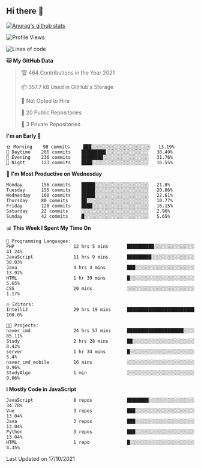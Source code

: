 ## Hi there 👋

[![Anurag's github stats](https://github-readme-stats.vercel.app/api?username=Songwonseok)](https://github.com/anuraghazra/github-readme-stats)



<!--START_SECTION:waka-->
![Profile Views](http://img.shields.io/badge/Profile%20Views-1-blue)

![Lines of code](https://img.shields.io/badge/From%20Hello%20World%20I%27ve%20Written-2.9%20million%20lines%20of%20code-blue)

**🐱 My GitHub Data** 

> 🏆 464 Contributions in the Year 2021
 > 
> 📦 357.7 kB Used in GitHub's Storage 
 > 
> 🚫 Not Opted to Hire
 > 
> 📜 20 Public Repositories 
 > 
> 🔑 3 Private Repositories  
 > 
**I'm an Early 🐤** 

```text
🌞 Morning    98 commits     ███░░░░░░░░░░░░░░░░░░░░░░   13.19% 
🌆 Daytime    286 commits    █████████░░░░░░░░░░░░░░░░   38.49% 
🌃 Evening    236 commits    ████████░░░░░░░░░░░░░░░░░   31.76% 
🌙 Night      123 commits    ████░░░░░░░░░░░░░░░░░░░░░   16.55%

```
📅 **I'm Most Productive on Wednesday** 

```text
Monday       156 commits    █████░░░░░░░░░░░░░░░░░░░░   21.0% 
Tuesday      155 commits    █████░░░░░░░░░░░░░░░░░░░░   20.86% 
Wednesday    168 commits    █████░░░░░░░░░░░░░░░░░░░░   22.61% 
Thursday     80 commits     ██░░░░░░░░░░░░░░░░░░░░░░░   10.77% 
Friday       120 commits    ████░░░░░░░░░░░░░░░░░░░░░   16.15% 
Saturday     22 commits     ░░░░░░░░░░░░░░░░░░░░░░░░░   2.96% 
Sunday       42 commits     █░░░░░░░░░░░░░░░░░░░░░░░░   5.65%

```


📊 **This Week I Spent My Time On** 

```text
💬 Programming Languages: 
PHP                      12 hrs 5 mins       ██████████░░░░░░░░░░░░░░░   41.24% 
JavaScript               11 hrs 9 mins       █████████░░░░░░░░░░░░░░░░   38.03% 
Java                     4 hrs 4 mins        ███░░░░░░░░░░░░░░░░░░░░░░   13.92% 
HTML                     1 hr 39 mins        █░░░░░░░░░░░░░░░░░░░░░░░░   5.65% 
CSS                      20 mins             ░░░░░░░░░░░░░░░░░░░░░░░░░   1.17%

🔥 Editors: 
IntelliJ                 29 hrs 19 mins      █████████████████████████   100.0%

🐱‍💻 Projects: 
naver_cmd                24 hrs 57 mins      █████████████████████░░░░   85.11% 
Study                    2 hrs 28 mins       ██░░░░░░░░░░░░░░░░░░░░░░░   8.42% 
server                   1 hr 34 mins        █░░░░░░░░░░░░░░░░░░░░░░░░   5.4% 
naver_cmd_mobile         16 mins             ░░░░░░░░░░░░░░░░░░░░░░░░░   0.96% 
StudyAlgo                1 min               ░░░░░░░░░░░░░░░░░░░░░░░░░   0.06%

```

**I Mostly Code in JavaScript** 

```text
JavaScript               8 repos             ████████░░░░░░░░░░░░░░░░░   34.78% 
Vue                      3 repos             ███░░░░░░░░░░░░░░░░░░░░░░   13.04% 
Java                     3 repos             ███░░░░░░░░░░░░░░░░░░░░░░   13.04% 
Python                   3 repos             ███░░░░░░░░░░░░░░░░░░░░░░   13.04% 
HTML                     1 repo              █░░░░░░░░░░░░░░░░░░░░░░░░   4.35%

```



 Last Updated on 17/10/2021
<!--END_SECTION:waka-->
